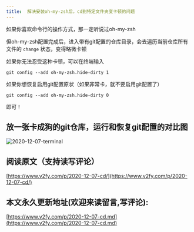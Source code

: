 ```yaml
---
title:  解决安装oh-my-zsh后，cd到特定文件夹变卡顿的问题
---
```




如果你喜欢命令行的操作方式，那一定听说过oh-my-zsh



但oh-my-zsh配置完成后，进入带有git配置的仓库目录，会去遍历当前仓库所有文件的 `change` 状态，变得略微卡顿



如果你无法忍受这种卡顿，可以在终端输入

```
git config --add oh-my-zsh.hide-dirty 1
```

如果你想恢复启用git配置原状（如果非常卡，就不要启用git配置了）

```
git config --add oh-my-zsh.hide-dirty 0
```

即可！



## 放一张卡成狗的git仓库，运行和恢复git配置的对比图

![2020-12-07-terminal](https://www.v2fy.com/asset/0i/jikemiji/jikemiji-md/2020-12-07-cd.assets/2020-12-07-terminal.gif)

## 阅读原文（支持读写评论）

[https://www.v2fy.com/p/2020-12-07-cd/](https://www.v2fy.com/p/2020-12-07-cd/)


## 本文永久更新地址(欢迎来读留言,写评论):

[https://www.v2fy.com/p/2020-12-07-cd.md](https://www.v2fy.com/p/2020-12-07-cd.md)
